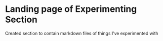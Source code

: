 <h1> Landing page of Experimenting Section </h1>

Created section to contain markdown files of things I've experimented with
